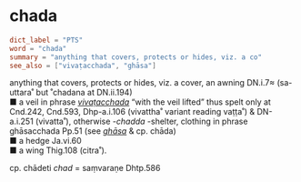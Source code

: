 # chada

``` toml
dict_label = "PTS"
word = "chada"
summary = "anything that covers, protects or hides, viz. a co"
see_also = ["vivaṭacchada", "ghāsa"]
```

anything that covers, protects or hides, viz. a cover, an awning DN.i.7≈ (sa\-uttara˚ but ˚chadana at DN.ii.194)  
■ a veil in phrase *[vivaṭacchada](vivaṭacchada.md)* “with the veil lifted” thus spelt only at Cnd.242, Cnd.593, Dhp\-a.i.106 (vivattha˚ variant reading vaṭṭa˚) & DN\-a.i.251 (vivatta˚), otherwise *\-chadda* \-shelter, clothing in phrase ghāsacchada Pp.51 (see *[ghāsa](ghāsa.md)* & cp. chāda)  
■ a hedge Ja.vi.60  
■ a wing Thig.108 (citra˚).

cp. chādeti *chad* = saṃvaraṇe Dhtp.586

